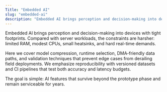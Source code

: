 ```yaml
---
Title: "Embedded AI"
slug: "embedded-ai"
description: "Embedded AI brings perception and decision-making into devices with tight footprints. Compared with server workloads, the constraints are harsher: limited RAM..."
---
```


Embedded AI brings perception and decision-making into devices with tight footprints. Compared
with server workloads, the constraints are harsher: limited RAM, modest CPUs, small heatsinks, and
hard real-time demands.

Here we cover model compression, runtime selection, DMA-friendly data paths, and validation
techniques that prevent edge cases from derailing field deployments. We emphasize reproducibility
with versioned datasets and CI pipelines that test both accuracy and latency budgets.

The goal is simple: AI features that survive beyond the prototype phase and remain serviceable for
years.